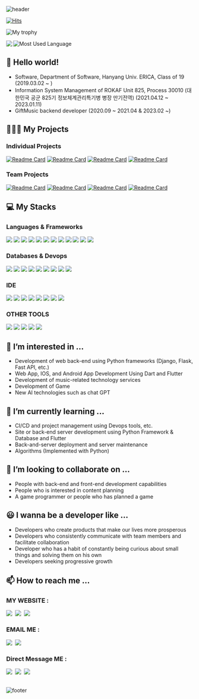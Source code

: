 ![header](https://capsule-render.vercel.app/api?type=waving&color=timeGradient&height=300&section=header&text=JunHyeok%20Lee&fontSize=90&animation=fadeIn)

[![Hits](https://hits.seeyoufarm.com/api/count/incr/badge.svg?url=https%3A%2F%2Fgithub.com%2Fbnbong%2Fhit-counter&count_bg=%2379C83D&title_bg=%23555555&icon=&icon_color=%23E7E7E7&title=hits&edge_flat=false)](https://hits.seeyoufarm.com)

![My trophy](https://github-profile-trophy.vercel.app/?username=bnbong&title=MultipleLang,Followers,Repositories,Commits,Issues,PullRequest&theme=onedark&no-frame=true)


<a href="https://github.com/anuraghazra/github-readme-stats">
  <img align="left" src="https://github-readme-stats-git-masterrstaa-rickstaa.vercel.app/api?username=bnbong&count_private=true&theme=onedark" />
</a>

![Most Used Language](https://github-readme-stats-git-masterrstaa-rickstaa.vercel.app/api/top-langs/?username=bnbong&hide=css,html&langs_count=4&theme=onedark)

## 👋 Hello world!

- Software, Department of Software, Hanyang Univ. ERICA, Class of 19 (2019.03.02 ~ )
- Information System Management of ROKAF Unit 825, Process 30010 (대한민국 공군 825기 정보체계관리특기병 병장 만기전역) (2021.04.12 ~ 2023.01.11)
- GiftMusic backend developer (2020.09 ~ 2021.04 & 2023.02 ~)

## 🧑🏻‍💻 My Projects

### Individual Projects
   
[![Readme Card](https://github-readme-stats-git-masterrstaa-rickstaa.vercel.app/api/pin/?username=bnbong&repo=KakaoTalk-channel-WeatherToday&theme=tokyonight)](https://github.com/bnbong/KakaoTalk-channel-WeatherToday)
[![Readme Card](https://github-readme-stats-git-masterrstaa-rickstaa.vercel.app/api/pin/?username=bnbong&repo=Myblog_backend&theme=tokyonight)](https://github.com/bnbong/Myblog_backend)
[![Readme Card](https://github-readme-stats-git-masterrstaa-rickstaa.vercel.app/api/pin/?username=bnbong&repo=TooKindFriendChat&theme=tokyonight)](https://github.com/bnbong/TooKindFriendChat.git)
[![Readme Card](https://github-readme-stats-git-masterrstaa-rickstaa.vercel.app/api/pin/?username=bnbong&repo=FribyRunner&theme=tokyonight)](https://github.com/bnbong/FribyRunner.git)



### Team Projects
[![Readme Card](https://github-readme-stats-git-masterrstaa-rickstaa.vercel.app/api/pin/?username=bnbong&repo=Project-Pinned&theme=tokyonight&show_owner=true)](https://github.com/bnbong/Project-Pinned)
[![Readme Card](https://github-readme-stats-git-masterrstaa-rickstaa.vercel.app/api/pin/?username=bnbong&repo=record-music-backend&theme=tokyonight&show_owner=true)](https://github.com/bnbong/record-music-backend)
[![Readme Card](https://github-readme-stats-git-masterrstaa-rickstaa.vercel.app/api/pin/?username=bnbong&repo=Awesome_ChattingApp&theme=tokyonight&show_owner=true)](https://github.com/bnbong/Awesome_ChattingApp)
[![Readme Card](https://github-readme-stats-git-masterrstaa-rickstaa.vercel.app/api/pin/?username=bnbong&repo=SETB-BestPractice&theme=tokyonight&show_owner=true)](https://github.com/bnbong/SETB-BestPractice)

## 💻 My Stacks

### Languages & Frameworks

<div>
  <img src="https://img.shields.io/badge/Python-3776AB?style=flat-square&logo=Python&logoColor=white"/>
  <img src="https://img.shields.io/badge/C-A8B9CC?style=flat-square&logo=C&logoColor=white"/>
  <img src="https://img.shields.io/badge/C%2B%2B-00599C?style=flat-sqaure&logo=c%2B%2B&logoColor=white"/>
  <img src="https://img.shields.io/badge/Java-F7DF1E?style=flat-square&logo=Java&logoColor=black"/>
  <img src="https://img.shields.io/badge/R-276DC3?style=flat-square&logo=r&logoColor=white"/>
  <img src="https://img.shields.io/badge/FastAPI-109989?style=flat-square&logo=FastAPI&logoColor=white"/>
  <img src="https://img.shields.io/badge/Flask-000000?style=flat-square&logo=Flask&logoColor=white"/>
  <img src="https://img.shields.io/badge/Django-092E20?style=flat-square&logo=Django&logoColor=green"/>
  <img src="https://img.shields.io/badge/Junit5-25A162?style=flat-square&logo=junit5&logoColor=white"/>
  <img src="https://img.shields.io/badge/Go-29BEB0?style=flat-square&logo=Go&logoColor=white"/>
  <img src="https://img.shields.io/badge/Dart-FFFFFF?style=flat-square&logo=Dart&logoColor=blue"/>
  <img src="https://img.shields.io/badge/Flutter-FFFFFF?style=flat-square&logo=Flutter&logoColor=blue"/>
</div>

### Databases & Devops

<div>
  <img src="https://img.shields.io/badge/MongoDB-4EA94B?style=flat-square&logo=MongoDB&logoColor=white"/>
  <img src="https://img.shields.io/badge/Mysql-005C84?style=flat-square&logo=MySql&logoColor=white"/>
  <img src="https://img.shields.io/badge/PostgreSQL-316192?style=flat-square&logo=PostgreSQL&logoColor=white"/>
  <img src="https://img.shields.io/badge/elasticsearch-005571?style=flat-square&logo=elasticsearch&logoColor=white"/>
  <img src="https://img.shields.io/badge/SQLite-07405E?style=flat-square&style=for-the-badge&logo=sqlite&logoColor=white"/>
  <img src="https://img.shields.io/badge/Github-092E20?style=flat-square&logo=Github&logoColor=white"/>
  <img src="https://img.shields.io/badge/Git-F05032?style=flat-square&logo=Git&logoColor=white"/>
  <img src="https://img.shields.io/badge/Jira-0052CC?style=flat-square&logo=Jira&logoColor=white"/>
  <img src="https://img.shields.io/badge/Jenkins-D24939?style=flat-sqaure&logo=Jenkins&logoColor=white"/>
</div>

### IDE

<div>
  <img src="https://img.shields.io/badge/Eclipse-2C2255?style=flat-square&logo=eclipse&logoColor=white"/>
  <img src="https://img.shields.io/badge/IntelliJ_IDEA-000000.svg?style=flat-square&logo=intellij-idea&logoColor=white"/>
  <img src="https://img.shields.io/badge/PyCharm-000000.svg?&style=flat-square&logo=PyCharm&logoColor=white"/>
  <img src="https://img.shields.io/badge/RStudio-75AADB?style=flat-sqaure&logo=RStudio&logoColor=white"/>
  <img src="https://img.shields.io/badge/VIM-%2311AB00.svg?&style=flat-square&logo=vim&logoColor=white"/>
  <img src="https://img.shields.io/badge/NeoVim-%2357A143.svg?&style=flat-square&logo=neovim&logoColor=white"/>
  <img src="https://img.shields.io/badge/Visual_Studio_Code-0078D4?style=flat-square&logo=visual%20studio%20code&logoColor=white"/>
  <img src="https://img.shields.io/badge/Android%20Studio-FFFFFF?style=flat-square&logo=Android%20Studio"/>
</div>

### OTHER TOOLS

<div>
  <img src="https://img.shields.io/badge/JWT-000000?style=flat-square&logo=JSON%20web%20tokens&logoColor=white"/>
  <img src="https://img.shields.io/badge/Nginx-009639?style=flat-square&logo=nginx&logoColor=white"/>
  <img src="https://img.shields.io/badge/Postman-FF6C37?style=flat-square&logo=Postman&logoColor=white"/>
  <img src="https://img.shields.io/badge/firebase-ffca28?style=flat-square&logo=firebase&logoColor=black"/>
  <img src="https://img.shields.io/badge/Docker-0db7ed?style=flat-square&logo=Docker&logoColor=white"/>
</div>

## 👀 I’m interested in ...

- Development of web back-end using Python frameworks (Django, Flask, Fast API, etc.)
- Web App, IOS, and Android App Development Using Dart and Flutter
- Development of music-related technology services
- Development of Game
- New AI technologies such as chat GPT

## 🌱 I’m currently learning ...

- CI/CD and project management using Devops tools, etc.
- Site or back-end server development using Python Framework & Database and Flutter
- Back-and-server deployment and server maintenance
- Algorithms (Implemented with Python)

## 💞️ I’m looking to collaborate on ...

- People with back-end and front-end development capabilities
- People who is interested in content planning
- A game programmer or people who has planned a game

## 😃 I wanna be a developer like ...

- Developers who create products that make our lives more prosperous
- Developers who consistently communicate with team members and facilitate collaboration
- Developer who has a habit of constantly being curious about small things and solving them on his own
- Developers seeking progressive growth


## 📫 How to reach me ...

### MY WEBSITE :

<div>
  <a href="https://github.com/bnbong/"><img src="https://img.shields.io/badge/GitHub-181717?style=flat-square&logo=GitHub"/></a>&nbsp
  <a href="https://bnbongdevstory.tistory.com/"><img src="https://img.shields.io/badge/my tistory-000000?style=flat-square&logo=About.me&logoColor=white"/></a>&nbsp
  <a href="https://blog.naver.com/bnbong"><img src="https://img.shields.io/badge/my blog-000000?style=flat-square&logo=About.me&logoColor=white"/></a>&nbsp

</div>

### EMAIL ME :

<div>
   <a href="mailto:bbbong9@gmail.com"><img src="https://img.shields.io/badge/Gmail-d14836?style=flat-square&logo=Gmail&logoColor=white&link=bbbong9@gmail.com"/></a>&nbsp
   <a href="mailto:bnbong@naver.com"><img src="https://img.shields.io/badge/Naver-2DB400?style=flat-square&logo=Naver&logoColor=white&link=bnbong@naver.com"/></a>&nbsp
</div>

### Direct Message ME :

<div>
   <a href="https://www.instagram.com/j_hyeok__lee/?hl=ko"><img src="https://img.shields.io/badge/Instagram-E4405F?style=flat-square&logo=Instagram&logoColor=white&link=https://www.instagram.com/j_hyeok__lee/?hl=ko"/></a>&nbsp
   <a href="https://www.facebook.com/profile.php?id=100007712465866"><img src="https://img.shields.io/badge/Facebook-3b5998?style=flat-square&logo=Facebook&logoColor=white&link=https://www.facebook.com/profile.php?id=100007712465866"/></a>&nbsp
   <a href="https://www.linkedin.com/in/%EC%A4%80%ED%98%81-%EC%9D%B4-669733231/"><img src="https://img.shields.io/badge/LinkedIn-0077B5?style=flat-square&logo=linkedin&logoColor=white"/></a>&nbsp
</div>
<br>

![footer](https://capsule-render.vercel.app/api?section=footer&type=waving&color=timeGradient)

<!---
bnbong/bnbong is a ✨ special ✨ repository because its `README.md` (this file) appears on your GitHub profile.
You can click the Preview link to take a look at your changes.
--->
